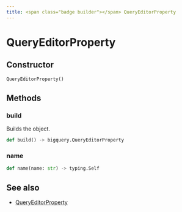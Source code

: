 ```yaml
---
title: <span class="badge builder"></span> QueryEditorProperty
---
```

# <span class="badge builder"></span> QueryEditorProperty

## Constructor

```python
QueryEditorProperty()
```
## Methods

### <span class="badge object-method"></span> build

Builds the object.

```python
def build() -> bigquery.QueryEditorProperty
```

### <span class="badge object-method"></span> name

```python
def name(name: str) -> typing.Self
```

## See also

 * <span class="badge object-type-class"></span> [QueryEditorProperty](./object-QueryEditorProperty.md)
